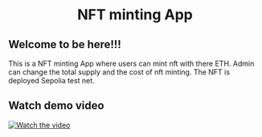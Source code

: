 <h1 align="center">
  NFT minting App
</h1>

## Welcome to be here!!!

This is a NFT minting App where users can mint nft with there ETH.
Admin can change the total supply and the cost of nft minting.
The NFT is deployed Sepolia test net.

## Watch demo video

[![Watch the video](https://github.com/0xExp-po/nft-mint-app-example/blob/main/public/nft-minting-including-admin.gif)](https://raw.githubusercontent.com/0xExp-po/nft-mint-app-example/main/public/nft-minting-including-admin.mp4)